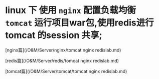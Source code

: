 # linux 下 使用 `nginx` 配置负载均衡 `tomcat` 运行项目war包,使用redis进行tomcat 的session 共享;
[nginx篇](/O&M/Server/nginx/tomcat nginx redislab.md)

[redis篇](/O&M/Server/redis/tomcat nginx redislab.md)

[tomcat篇](/O&M/Server/tomcat/tomcat nginx redislab.md)
